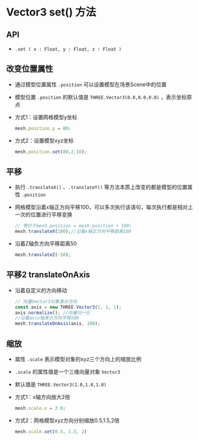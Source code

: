 # Vector3 set() 方法

## API

+ `.set ( x : Float, y : Float, z : Float )`

## 改变位置属性

+ 通过模型位置属性 `.position` 可以设置模型在场景Scene中的位置
+ 模型位置 `.position` 的默认值是 `THREE.Vector3(0.0,0.0,0.0)` ，表示坐标原点

+ 方式1：设置网格模型y坐标

  ```js
  mesh.position.y = 80;
  ```

+ 方式2：设置模型xyz坐标

  ```js
  mesh.position.set(80,2,10);
  ```

## 平移

+ 执行 `.translateX()` 、`.translateY()` 等方法本质上改变的都是模型的位置属性 `.position`

+ 网格模型沿着x轴正方向平移100，可以多次执行该语句，每次执行都是相对上一次的位置进行平移变换

  ```js
  // 等价于mesh.position = mesh.position + 100;
  mesh.translateX(100);//沿着x轴正方向平移距离100
  ```

+ 沿着Z轴负方向平移距离50

  ```js
  mesh.translateZ(-50);
  ```

## 平移2 translateOnAxis

+ 沿着自定义的方向移动

  ```js
  // 向量Vector3对象表示方向
  const axis = new THREE.Vector3(1, 1, 1);
  axis.normalize(); //向量归一化
  //沿着axis轴表示方向平移100
  mesh.translateOnAxis(axis, 100);
  ```

## 缩放

+ 属性 `.scale` 表示模型对象的xyz三个方向上的缩放比例
+ `.scale` 的属性值是一个三维向量对象 `Vector3`
+ 默认值是 `THREE.Vector3(1.0,1.0,1.0)`

+ 方式1：x轴方向放大2倍

  ```js
  mesh.scale.x = 2.0;
  ```

+ 方式2：网格模型xyz方向分别缩放0.5,1.5,2倍

  ```js
  mesh.scale.set(0.5, 1.5, 2)
  ```
